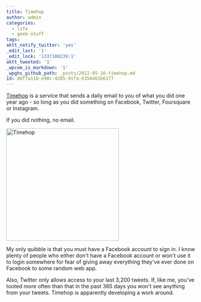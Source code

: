 ```yaml
---
title: Timehop
author: admin
categories:
  - life
  - geek-stuff
tags: 
aktt_notify_twitter: 'yes'
_edit_last: '1'
_edit_lock: '1337180239:1'
aktt_tweeted: '1'
_wpcom_is_markdown: '1'
_wpghs_github_path: _posts/2012-05-16-timehop.md
id: 88f7a110-e98c-4205-91fa-6356461b6177
---
```

<p><a href="http://timehop.com">Timehop</a> is a service that sends a daily email to you of what you did one year ago - so long as you did something on Facebook, Twitter, Foursquare or Instagram.</p>
<p>If you did nothing, no email.</p>
<p><a href="https://chrisenns.com/wp-content/uploads/2012/05/Timehop.png"><img src="https://chrisenns.com/wp-content/uploads/2012/05/Timehop-300x300.png" alt="Timehop" title="Timehop" width="300" height="300" class="aligncenter size-medium wp-image-20405" /></a></p>
<p>My only quibble is that you must have a Facebook account to sign in. I know plenty of people who either don't have a Facebook account or won't use it to login somewhere for fear of giving away everything they've ever done on Facebook to some random web app.</p>
<p>Also, Twitter only allows access to your last 3,200 tweets. If, like me, you've tooted more often than that in the past 365 days you won't see anything from your tweets. Timehop is apparently developing a work around.</p>
